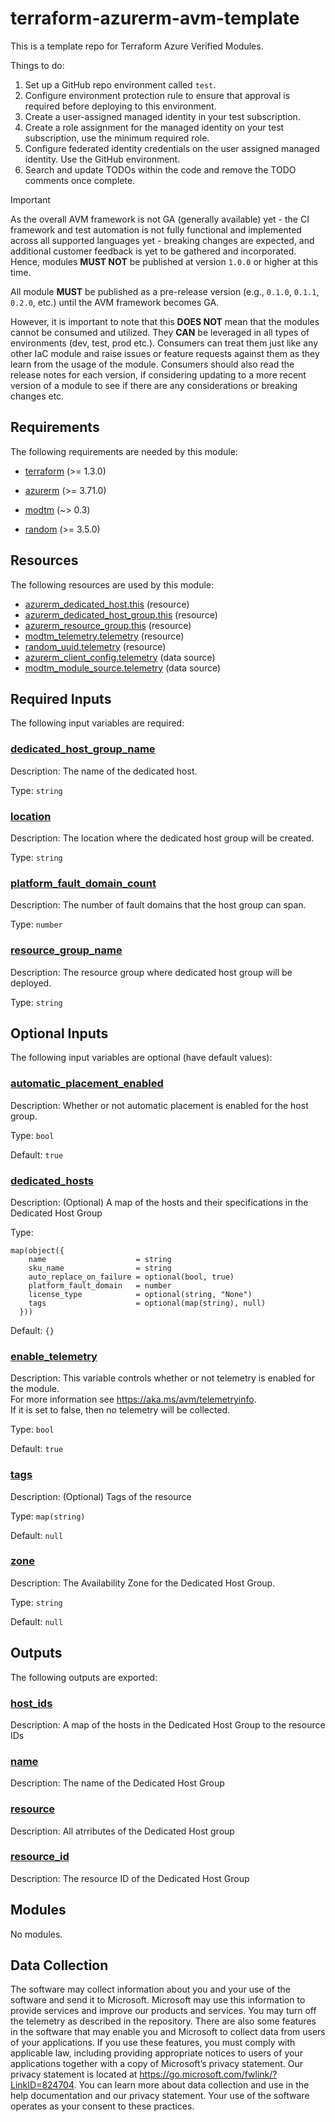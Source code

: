 <!-- BEGIN_TF_DOCS -->
# terraform-azurerm-avm-template

This is a template repo for Terraform Azure Verified Modules.

Things to do:

1. Set up a GitHub repo environment called `test`.
1. Configure environment protection rule to ensure that approval is required before deploying to this environment.
1. Create a user-assigned managed identity in your test subscription.
1. Create a role assignment for the managed identity on your test subscription, use the minimum required role.
1. Configure federated identity credentials on the user assigned managed identity. Use the GitHub environment.
1. Search and update TODOs within the code and remove the TODO comments once complete.

> [!IMPORTANT]
> As the overall AVM framework is not GA (generally available) yet - the CI framework and test automation is not fully functional and implemented across all supported languages yet - breaking changes are expected, and additional customer feedback is yet to be gathered and incorporated. Hence, modules **MUST NOT** be published at version `1.0.0` or higher at this time.
>
> All module **MUST** be published as a pre-release version (e.g., `0.1.0`, `0.1.1`, `0.2.0`, etc.) until the AVM framework becomes GA.
>
> However, it is important to note that this **DOES NOT** mean that the modules cannot be consumed and utilized. They **CAN** be leveraged in all types of environments (dev, test, prod etc.). Consumers can treat them just like any other IaC module and raise issues or feature requests against them as they learn from the usage of the module. Consumers should also read the release notes for each version, if considering updating to a more recent version of a module to see if there are any considerations or breaking changes etc.

<!-- markdownlint-disable MD033 -->
## Requirements

The following requirements are needed by this module:

- <a name="requirement_terraform"></a> [terraform](#requirement\_terraform) (>= 1.3.0)

- <a name="requirement_azurerm"></a> [azurerm](#requirement\_azurerm) (>= 3.71.0)

- <a name="requirement_modtm"></a> [modtm](#requirement\_modtm) (~> 0.3)

- <a name="requirement_random"></a> [random](#requirement\_random) (>= 3.5.0)

## Resources

The following resources are used by this module:

- [azurerm_dedicated_host.this](https://registry.terraform.io/providers/hashicorp/azurerm/latest/docs/resources/dedicated_host) (resource)
- [azurerm_dedicated_host_group.this](https://registry.terraform.io/providers/hashicorp/azurerm/latest/docs/resources/dedicated_host_group) (resource)
- [azurerm_resource_group.this](https://registry.terraform.io/providers/hashicorp/azurerm/latest/docs/resources/resource_group) (resource)
- [modtm_telemetry.telemetry](https://registry.terraform.io/providers/azure/modtm/latest/docs/resources/telemetry) (resource)
- [random_uuid.telemetry](https://registry.terraform.io/providers/hashicorp/random/latest/docs/resources/uuid) (resource)
- [azurerm_client_config.telemetry](https://registry.terraform.io/providers/hashicorp/azurerm/latest/docs/data-sources/client_config) (data source)
- [modtm_module_source.telemetry](https://registry.terraform.io/providers/azure/modtm/latest/docs/data-sources/module_source) (data source)

<!-- markdownlint-disable MD013 -->
## Required Inputs

The following input variables are required:

### <a name="input_dedicated_host_group_name"></a> [dedicated\_host\_group\_name](#input\_dedicated\_host\_group\_name)

Description: The name of the dedicated host.

Type: `string`

### <a name="input_location"></a> [location](#input\_location)

Description: The location where the dedicated host group will be created.

Type: `string`

### <a name="input_platform_fault_domain_count"></a> [platform\_fault\_domain\_count](#input\_platform\_fault\_domain\_count)

Description: The number of fault domains that the host group can span.

Type: `number`

### <a name="input_resource_group_name"></a> [resource\_group\_name](#input\_resource\_group\_name)

Description: The resource group where dedicated host group will be deployed.

Type: `string`

## Optional Inputs

The following input variables are optional (have default values):

### <a name="input_automatic_placement_enabled"></a> [automatic\_placement\_enabled](#input\_automatic\_placement\_enabled)

Description: Whether or not automatic placement is enabled for the host group.

Type: `bool`

Default: `true`

### <a name="input_dedicated_hosts"></a> [dedicated\_hosts](#input\_dedicated\_hosts)

Description: (Optional) A map of the hosts and their specifications in the Dedicated Host Group

Type:

```hcl
map(object({
    name                    = string
    sku_name                = string
    auto_replace_on_failure = optional(bool, true)
    platform_fault_domain   = number
    license_type            = optional(string, "None")
    tags                    = optional(map(string), null)
  }))
```

Default: `{}`

### <a name="input_enable_telemetry"></a> [enable\_telemetry](#input\_enable\_telemetry)

Description: This variable controls whether or not telemetry is enabled for the module.  
For more information see <https://aka.ms/avm/telemetryinfo>.  
If it is set to false, then no telemetry will be collected.

Type: `bool`

Default: `true`

### <a name="input_tags"></a> [tags](#input\_tags)

Description: (Optional) Tags of the resource

Type: `map(string)`

Default: `null`

### <a name="input_zone"></a> [zone](#input\_zone)

Description: The Availability Zone for the Dedicated Host Group.

Type: `string`

Default: `null`

## Outputs

The following outputs are exported:

### <a name="output_host_ids"></a> [host\_ids](#output\_host\_ids)

Description: A map of the hosts in the Dedicated Host Group to the resource IDs

### <a name="output_name"></a> [name](#output\_name)

Description: The name of the Dedicated Host Group

### <a name="output_resource"></a> [resource](#output\_resource)

Description: All atrributes of the Dedicated Host group

### <a name="output_resource_id"></a> [resource\_id](#output\_resource\_id)

Description: The resource ID of the Dedicated Host Group

## Modules

No modules.

<!-- markdownlint-disable-next-line MD041 -->
## Data Collection

The software may collect information about you and your use of the software and send it to Microsoft. Microsoft may use this information to provide services and improve our products and services. You may turn off the telemetry as described in the repository. There are also some features in the software that may enable you and Microsoft to collect data from users of your applications. If you use these features, you must comply with applicable law, including providing appropriate notices to users of your applications together with a copy of Microsoft’s privacy statement. Our privacy statement is located at <https://go.microsoft.com/fwlink/?LinkID=824704>. You can learn more about data collection and use in the help documentation and our privacy statement. Your use of the software operates as your consent to these practices.
<!-- END_TF_DOCS -->